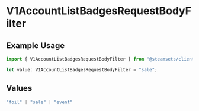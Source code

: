 # V1AccountListBadgesRequestBodyFilter

## Example Usage

```typescript
import { V1AccountListBadgesRequestBodyFilter } from "@steamsets/client-ts/models/components";

let value: V1AccountListBadgesRequestBodyFilter = "sale";
```

## Values

```typescript
"foil" | "sale" | "event"
```